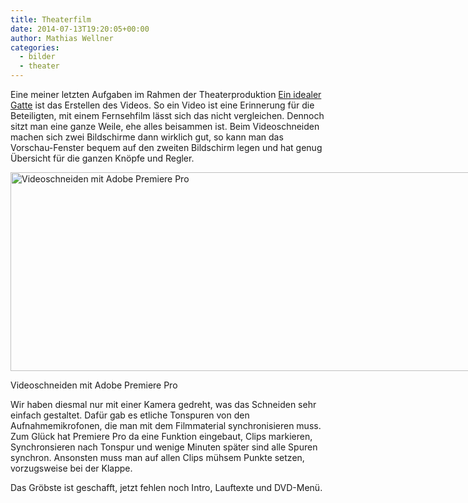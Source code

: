 ```yaml
---
title: Theaterfilm
date: 2014-07-13T19:20:05+00:00
author: Mathias Wellner
categories:
  - bilder
  - theater
---
```

Eine meiner letzten Aufgaben im Rahmen der Theaterproduktion [Ein idealer Gatte](http://www.mwellner.de/schauspiel/ein-idealer-gatte/ "ein idealer gatte") ist das Erstellen des Videos. So ein Video ist eine Erinnerung für die Beteiligten, mit einem Fernsehfilm lässt sich das nicht vergleichen. Dennoch sitzt man eine ganze Weile, ehe alles beisammen ist. Beim Videoschneiden machen sich zwei Bildschirme dann wirklich gut, so kann man das Vorschau-Fenster bequem auf den zweiten Bildschirm legen und hat genug Übersicht für die ganzen Knöpfe und Regler. 

<div id="attachment_4581" style="width: 860px" class="wp-caption alignright">
  <a href="/wp-uploads/2014/07/video-editing.png"><img src="/wp-uploads/2014/07/video-editing-1024x384.png" alt="Videoschneiden mit Adobe Premiere Pro" width="850" height="318" class="size-large wp-image-4581" srcset="http://www.mwellner.de/wp-uploads/2014/07/video-editing-1024x384.png 1024w, http://www.mwellner.de/wp-uploads/2014/07/video-editing-300x112.png 300w, http://www.mwellner.de/wp-uploads/2014/07/video-editing-250x93.png 250w, http://www.mwellner.de/wp-uploads/2014/07/video-editing-150x56.png 150w" sizes="(max-width: 850px) 100vw, 850px" /></a>
  
  <p class="wp-caption-text">
    Videoschneiden mit Adobe Premiere Pro
  </p>
</div>

Wir haben diesmal nur mit einer Kamera gedreht, was das Schneiden sehr einfach gestaltet. Dafür gab es etliche Tonspuren von den Aufnahmemikrofonen, die man mit dem Filmmaterial synchronisieren muss. Zum Glück hat Premiere Pro da eine Funktion eingebaut, Clips markieren, Synchronsieren nach Tonspur und wenige Minuten später sind alle Spuren synchron. Ansonsten muss man auf allen Clips mühsem Punkte setzen, vorzugsweise bei der Klappe. 

Das Gröbste ist geschafft, jetzt fehlen noch Intro, Lauftexte und DVD-Menü.